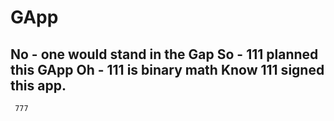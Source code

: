 
GApp
======

No - one would stand in the Gap
So - 111 planned this GApp
Oh - 111 is binary math
Know 111 signed this app.
--------------------------------
     777
